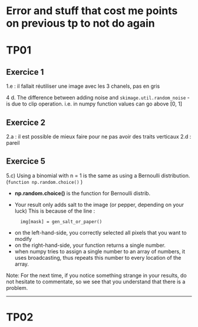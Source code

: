 # Error and stuff that cost me points on previous tp to not do again


# TP01 

## Exercice 1

1.e : il fallait réutiliser une image avec les 3 chanels, pas en gris

4 d. The difference between adding noise and `skimage.util.random_noise` - is due to clip operation. i.e. in numpy function values can go above [0, 1]

## Exercice 2

2.a : il est possible de mieux faire pour ne pas avoir des traits verticaux
2.d : pareil

## Exercice 5

5.c) Using a binomial with n = 1 is the same as using a Bernoulli distribution. (`function np.random.choice()` )

- **np.random.choice()** is the function for Bernoulli distrib.


- Your result only adds salt to the image (or pepper, depending on your luck)
This is because of the line :

        img[mask] = gen_salt_or_paper()

* on the left-hand-side, you correctly selected all pixels that you want to modify
* on the right-hand-side, your function returns a single number.
* when numpy tries to assign a single number to an array of numbers, it uses broadcasting, thus repeats this number to every location of the array.

Note: For the next time, if you notice something strange in your results, do not hesitate to commentate, so we see that you understand that there is a problem.


*** 

# TP02

